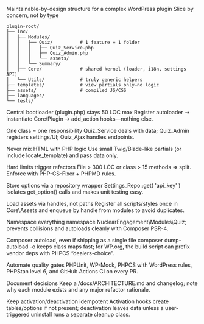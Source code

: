 Maintainable-by-design structure for a complex WordPress plugin
Slice by concern, not by type

```
plugin-root/
├── inc/
│   ├── Modules/
│   │   ├── Quiz/          # 1 feature = 1 folder
│   │   │   ├── Quiz_Service.php
│   │   │   ├── Quiz_Admin.php
│   │   │   └── assets/
│   │   └── Summary/
│   ├── Core/              # shared kernel (loader, i18n, settings API)
│   └── Utils/             # truly generic helpers
├── templates/             # view partials only—no logic
├── assets/                # compiled JS/CSS
├── languages/
└── tests/
```
Central bootloader (plugin.php) stays 50 LOC max
Register autoloader → instantiate Core\\Plugin → add_action hooks—nothing else.

One class = one responsibility
Quiz_Service deals with data; Quiz_Admin registers settings/UI; Quiz_Ajax handles endpoints.

Never mix HTML with PHP logic
Use small Twig/Blade-like partials (or include locate_template) and pass data only.

Hard limits trigger refactors
File > 300 LOC or class > 15 methods ⇒ split. Enforce with PHP-CS-Fixer + PHPMD rules.

Store options via a repository wrapper
Settings_Repo::get( 'api_key' ) isolates get_option() calls and makes unit testing easy.

Load assets via handles, not paths
Register all scripts/styles once in Core\\Assets and enqueue by handle from modules to avoid duplicates.

Namespace everything
namespace NuclearEngagement\\Modules\\Quiz; prevents collisions and autoloads cleanly with Composer PSR-4.

Composer autoload, even if shipping as a single file
composer dump-autoload -o keeps class maps fast; for WP.org, the build script can prefix vendor deps with PHPCS “dealers-choice”.

Automate quality gates
PHPUnit, WP-Mock, PHPCS with WordPress rules, PHPStan level 6, and GitHub Actions CI on every PR.

Document decisions
Keep a /docs/ARCHITECTURE.md and changelog; note why each module exists and any major refactor rationale.

Keep activation/deactivation idempotent
Activation hooks create tables/options if not present; deactivation leaves data unless a user-triggered uninstall runs a separate cleanup class.
